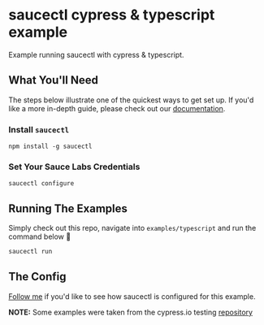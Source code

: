 # saucectl cypress & typescript example

Example running saucectl with cypress & typescript.

## What You'll Need

The steps below illustrate one of the quickest ways to get set up. If you'd like a more in-depth guide, please check out
our [documentation](https://docs.saucelabs.com/testrunner-toolkit/installation).

### Install `saucectl`

```shell
npm install -g saucectl
```

### Set Your Sauce Labs Credentials

```shell
saucectl configure
```

## Running The Examples

Simply check out this repo, navigate into `examples/typescript` and run the command below :rocket:

```bash
saucectl run
```

## The Config

[Follow me](.sauce/config.yml) if you'd like to see how saucectl is configured for this example.

**NOTE:**
Some examples were taken from the cypress.io testing [repository](https://github.com/cypress-io/cypress-example-kitchensink) 
